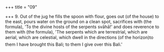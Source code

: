 +++
title = "09"

+++
9. Out of the jug he fills the spoon with flour, goes out (of the house) to the east, pours water on the ground on a clean spot, sacrifices with (the formula), 'To the divine hosts of the serpents svāhā!' and does reverence to them with (the formula), 'The serpents which are terrestrial, which are aerial, which are celestial, which dwell in the directions (of the horizon)to them I have brought this Bali; to them I give over this Bali.'
